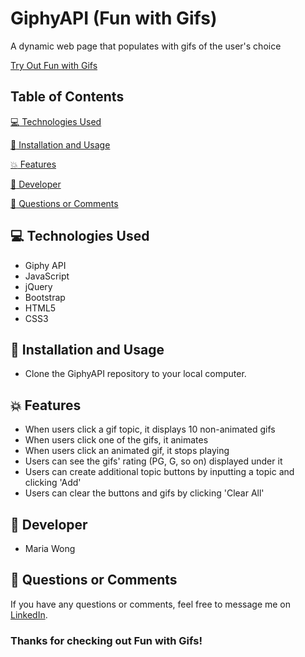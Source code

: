 # GiphyAPI (Fun with Gifs)

A dynamic web page that populates with gifs of the user's choice 

[Try Out Fun with Gifs](https://mwong770.github.io/GiphyAPI/)


## Table of Contents

[:computer:  Technologies Used](#technologies-used)

[:dvd:  Installation and Usage](#installation)

[:boom:  Features](#features)

[:bust_in_silhouette:  Developer](#developer)

[:email:  Questions or Comments](#questions-or-comments)


## <a name="technologies-used"></a> :computer: Technologies Used 
 
* Giphy API
* JavaScript
* jQuery
* Bootstrap
* HTML5
* CSS3


## <a name="installation"></a> :dvd: Installation and Usage 

* Clone the GiphyAPI repository to your local computer.


## <a name="features"></a> :boom: Features

* When users click a gif topic, it displays 10 non-animated gifs
* When users click one of the gifs, it animates
* When users click an animated gif, it stops playing
* Users can see the gifs' rating (PG, G, so on) displayed under it 
* Users can create additional topic buttons by inputting a topic and clicking 'Add'
* Users can clear the buttons and gifs by clicking 'Clear All'


## <a name="developer"></a> :bust_in_silhouette: Developer

* Maria Wong 


## <a name="questions-or-comments"></a> :email: Questions or Comments 

If you have any questions or comments, feel free to message me on [LinkedIn](https://www.linkedin.com/in/maria-wong/).

 ### Thanks for checking out Fun with Gifs!
